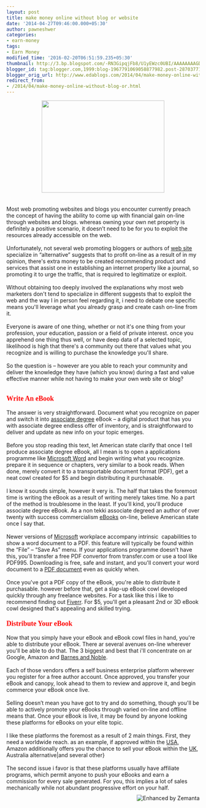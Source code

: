 ```yaml
---
layout: post
title: make money online without blog or website
date: '2014-04-27T09:46:00.000+05:30'
author: pawneshwer
categories:
- earn-money
tags:
- Earn Money
modified_time: '2016-02-20T06:51:59.235+05:30'
thumbnail: http://3.bp.blogspot.com/-RN3GipqjFb8/U1yEWzc0UBI/AAAAAAAAGDc/AKdBuuidm5g/s72-c/ebooks-are-cool.jpeg
blogger_id: tag:blogger.com,1999:blog-1967791069058877982.post-287037713654647023
blogger_orig_url: http://www.edablogs.com/2014/04/make-money-online-without-blog-or.html
redirect_from:
- /2014/04/make-money-online-without-blog-or.html
---
```


<div dir="ltr" style="text-align: left;" trbidi="on"><div class="separator" style="clear: both; text-align: center;"><a href="http://3.bp.blogspot.com/-RN3GipqjFb8/U1yEWzc0UBI/AAAAAAAAGDc/AKdBuuidm5g/s1600/ebooks-are-cool.jpeg" imageanchor="1" style="margin-left: 1em; margin-right: 1em;"><img border="0" src="http://3.bp.blogspot.com/-RN3GipqjFb8/U1yEWzc0UBI/AAAAAAAAGDc/AKdBuuidm5g/s1600/ebooks-are-cool.jpeg" height="240" width="320" /></a></div><br /><br />Most web promoting websites and blogs you encounter currently preach the concept of having the ability to come up with financial gain on-line through websites and blogs. whereas owning your own net property is definitely a positive scenario, it doesn’t need to be for you to exploit the resources already accessible on the web.<br /><br />Unfortunately, not several web promoting bloggers or authors of <a class="zem_slink" href="http://en.wikipedia.org/wiki/Website" rel="wikipedia" target="_blank" title="Website">web site</a> specialize in “alternative” suggests that to profit on-line as a result of in my opinion, there's extra money to be created recommending product and services that assist one in establishing an internet property like a journal, so promoting it to urge the traffic, that is required to legitimatize or exploit.<br /><br />Without obtaining too deeply involved the explanations why most web marketers don't tend to specialize in different suggests that to exploit the web and the way I in person feel regarding it, i need to debate one specific means you'll leverage what you already grasp and create cash on-line from it.<br /><br />Everyone is aware of one thing, whether or not it's one thing from your profession, your education, passion or a field of private interest. once you apprehend one thing thus well, or have deep data of a selected topic, likelihood is high that there's a community out there that values what you recognize and is willing to purchase the knowledge you'll share.<br /><br />So the question is – however are you able to reach your community and deliver the knowledge they have (which you know) during a fast and value effective manner while not having to make your own web site or blog?<br /><span style="font-family: robotolight, sans-serif; font-size: 29px;"><br /></span><span style="color: red; font-family: Georgia, Times New Roman, serif; font-size: large;"><b>Write An eBook</b></span><br /><br />The answer is very straightforward. Document what you recognize on paper and switch it into <a class="zem_slink" href="http://en.wikipedia.org/wiki/Associate_degree" rel="wikipedia" target="_blank" title="Associate degree">associate degree</a> eBook – a digital product that has you with associate degree endless offer of inventory, and is straightforward to deliver and update as new info on your topic emerges.<br /><br />Before you stop reading this text, let American state clarify that once I tell produce associate degree eBook, all I mean is to open a applications programme like <a class="zem_slink" href="http://office.microsoft.com/en-us/word/" rel="homepage" target="_blank" title="Microsoft Word">Microsoft Word</a> and begin writing what you recognize. prepare it in sequence or chapters, very similar to a book reads. When done, merely convert it to a transportable document format (PDF), get a neat cowl created for $5 and begin distributing it purchasable.<br /><br />I know it sounds simple, however it very is. The half that takes the foremost time is writing the eBook as a result of writing merely takes time. No a part of the method is troublesome in the least. If you'll kind, you'll produce associate degree eBook. As a non tekki associate degreed an author of over twenty with success commercialism <a class="zem_slink" href="http://en.wikipedia.org/wiki/E-book" rel="wikipedia" target="_blank" title="E-book">eBooks</a> on-line, believe American state once I say that.<br /><br />Newer versions of <a class="zem_slink" href="http://www.google.com/finance?q=NASDAQ:MSFT" rel="googlefinance" target="_blank" title="NASDAQ: MSFT">Microsoft</a> workplace accompany intrinsic &nbsp;capabilities to show a word document to a PDF. this feature will typically be found within the “File” – “Save As” menu. If your applications programme doesn’t have this, you'll transfer a free PDF convertor from transfer.com or use a tool like PDF995. Downloading is free, safe and instant, and you'll convert your word document to a <a class="zem_slink" href="http://www.adobe.com/devnet/pdf/pdf_reference_archive.html" rel="homepage" target="_blank" title="Portable Document Format">PDF document</a> even as quickly when.<br /><br />Once you've got a PDF copy of the eBook, you're able to distribute it purchasable. however before that, get a slap-up eBook cowl developed quickly through any freelance websites. For a task like this i like to recommend finding out <a class="zem_slink" href="http://www.fiverr.com/" rel="homepage" target="_blank" title="Fiverr.com">Fiverr</a>. For $5, you'll get a pleasant 2nd or 3D eBook cowl designed that's appealing and skilled trying.<br /><span style="color: red; font-family: Georgia, 'Times New Roman', serif; font-size: large;"><br /></span><span style="color: red; font-family: Georgia, 'Times New Roman', serif; font-size: large;"><b>Distribute Your eBook</b></span><br /><br />Now that you simply have your eBook and eBook cowl files in hand, you're able to distribute your eBook. There ar several avenues on-line wherever you'll be able to do that. The 3 biggest and best that i'll concentrate on ar Google, Amazon and <a class="zem_slink" href="http://www.google.com/finance?q=NYSE:BKS" rel="googlefinance" target="_blank" title="NYSE: BKS">Barnes and Noble</a>.<br /><br />Each of those vendors offers a self business enterprise platform wherever you register for a free author account. Once approved, you transfer your eBook and canopy, look ahead to them to review and approve it, and begin commerce your eBook once live.<br /><br />Selling doesn’t mean you have got to try and do something, though you'll be able to actively promote your eBooks through varied on-line and offline means that. Once your eBook is live, it may be found by anyone looking these platforms for eBooks on your elite topic.<br /><br />I like these platforms the foremost as a result of 2 main things. First, they need a worldwide reach. as an example, if approved within the <a class="zem_slink" href="http://maps.google.com/maps?ll=38.8833333333,-77.0166666667&amp;spn=10.0,10.0&amp;q=38.8833333333,-77.0166666667%20(United%20States)&amp;t=h" rel="geolocation" target="_blank" title="United States">USA</a>, Amazon additionally offers you the chance to sell your eBook within the <a class="zem_slink" href="http://maps.google.com/maps?ll=51.5,-0.116666666667&amp;spn=10.0,10.0&amp;q=51.5,-0.116666666667%20(United%20Kingdom)&amp;t=h" rel="geolocation" target="_blank" title="United Kingdom">UK</a>, Australia alternative|and several other}<br /><br />The second issue i favor is that these platforms usually have affiliate programs, which permit anyone to push your eBooks and earn a commission for every sale generated. For you, this implies a lot of sales mechanically while not abundant progressive effort on your half.<br />  <div class="zemanta-pixie" style="height: 15px; margin-top: 10px;"><a class="zemanta-pixie-a" href="http://www.zemanta.com/?px" title="Enhanced by Zemanta"><img alt="Enhanced by Zemanta" class="zemanta-pixie-img" src="http://img.zemanta.com/zemified_e.png?x-id=ee02884c-92ab-43af-b81e-a0fdf05c129f" style="border: none; float: right;" /></a></div></div>